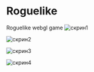 # Roguelike
Roguelike webgl game
![скрин1](https://github.com/RaydaNx/Roguelike/assets/97708184/8b1a9401-b237-437e-bfcb-7a63929d8143)

![скрин2](https://github.com/RaydaNx/Roguelike/assets/97708184/eb7d3664-b693-48da-a24a-00260b6cad33)

![скрин3](https://github.com/RaydaNx/Roguelike/assets/97708184/556cb52c-7386-4601-9848-af44c8172916)

![скрин4](https://github.com/RaydaNx/Roguelike/assets/97708184/ca210506-fd8f-428d-87c5-d7bd47c71550)

